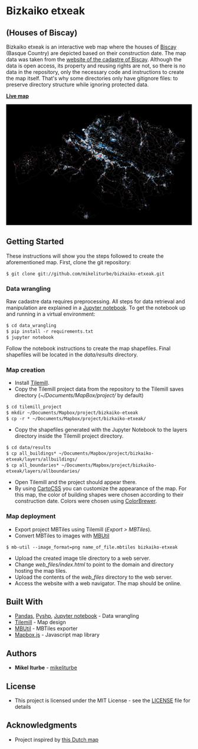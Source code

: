 # Bizkaiko etxeak

## (Houses of Biscay)

Bizkaiko etxeak is an interactive web map where the houses of [Biscay](https://en.wikipedia.org/wiki/Biscay) (Basque Country) are depicted based on their construction date. The map data was taken from the [website of the cadastre of Biscay](http://www.bizkaia.eus/home2/Temas/DetalleTema.asp?Tem_Codigo=5181&Idioma=IN). Although the data is open access, its property and reusing rights are not, so there is no data in the repository, only the necessary code and instructions to create the map itself. That's why some directories only have gitignore files: to preserve directory structure while ignoring protected data.

**[Live map](http://bizkaikoetxeak.iturbe.info)**

![The map](images/BizkaikoEtxeak.png)

## Getting Started

These instructions will show you the steps followed to create the aforementioned map. First, clone the git repository:

```
$ git clone git://github.com/mikeliturbe/bizkaiko-etxeak.git
```
### Data wrangling

Raw cadastre data requires preprocessing. All steps for data retrieval and manipulation are explained in a [Jupyter notebook](data_wrangling/bizkaiko-etxeak.ipynb). To get the notebook up and running in a virtual environment:

```
$ cd data_wrangling
$ pip install -r requirements.txt
$ jupyter notebook
```

Follow the notebook instructions to create the map shapefiles. Final shapefiles will be located in the *data/results* directory.

### Map creation
- Install [Tilemill](https://github.com/tilemill-project/tilemill).
- Copy the Tilemill project data from the repository to the Tilemill saves directory (*~/Documents/MapBox/project/* by default)
```
$ cd tilemill_project
$ mkdir ~/Documents/Mapbox/project/bizkaiko-etxeak
$ cp -r * ~/Documents/Mapbox/project/bizkaiko-etxeak/
```
- Copy the shapefiles generated with the Jupyter Notebook to the layers directory inside the Tilemill project directory.
```
$ cd data/results
$ cp all_buildings* ~/Documents/Mapbox/project/bizkaiko-etxeak/layers/allbuildings/
$ cp all_boundaries* ~/Documents/Mapbox/project/bizkaiko-etxeak/layers/allboundaries/
```
- Open Tilemill and the project should appear there.
- By using [CartoCSS](https://tilemill-project.github.io/tilemill/docs/manual/carto/) you can customize the appearance of the map. For this map, the color of building shapes were chosen according to their construction date. Colors were chosen using [ColorBrewer](http://colorbrewer2.org/).

### Map deployment

- Export project MBTiles using Tilemill (*Export > MBTiles*). 
- Convert MBTiles to images with [MBUtil](https://github.com/mapbox/mbutil)
```
$ mb-util --image_format=png name_of_file.mbtiles bizkaiko-etxeak
```
- Upload the created image tile directory to a web server.
- Change *web_files/index.html* to point to the domain and directory hosting the map tiles.
- Upload the contents of the *web_files* directory to the web server. 
- Access the website with a web navigator. The map should be online.

## Built With

- [Pandas](http://pandas.pydata.org/), [Pyshp](https://pypi.python.org/pypi/pyshp), [Jupyter notebook](http://jupyter.org/) - Data wrangling
- [Tilemill](https://github.com/tilemill-project/tilemill) - Map design
- [MBUtil](https://github.com/mapbox/mbutil) - MBTiles exporter
- [Mapbox.js](https://www.mapbox.com/mapbox.js/api/v2.4.0/) - Javascript map library

## Authors

* **Mikel Iturbe** - [mikeliturbe](https://github.com/mikeliturbe)

## License

* This project is licensed under the MIT License - see the [LICENSE](LICENSE) file for details

## Acknowledgments

* Project inspired by [this Dutch map](http://code.waag.org/buildings/)
